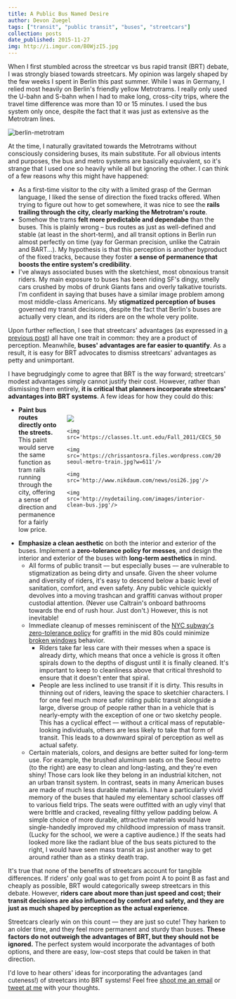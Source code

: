 ```yaml
---
title: A Public Bus Named Desire 
author: Devon Zuegel
tags: ["transit", "public transit", "buses", "streetcars"]
collection: posts
date_published: 2015-11-27
img: http://i.imgur.com/B0WjzI5.jpg
---
```


When I first stumbled across the streetcar vs bus rapid transit (BRT) debate, I was strongly biased towards streetcars. My opinion was largely shaped by the few weeks I spent in Berlin this past summer. While I was in Germany, I relied most heavily on Berlin's friendly yellow Metrotrams. I really only used the U-bahn and S-bahn when I had to make long, cross-city trips, where the travel time difference was more than 10 or 15 minutes. I used the bus system only once, despite the fact that it was just as extensive as the Metrotram lines.

![berlin-metrotram](http://techreleased.techreleased.netdna-cdn.com/wp-content/uploads/2012/07/28ac57a0085c.jpg)

At the time, I naturally gravitated towards the Metrotrams without consciously considering buses, its main substitute. For all obvious intents and purposes, the bus and metro systems are basically equivalent, so it's strange that I used one so heavily while all but ignoring the other. I can think of a few reasons why this might have happened:

- As a first-time visitor to the city with a limited grasp of the German language, I liked the sense of direction the fixed tracks offered. When trying to figure out how to get somewhere, it was nice to see the **rails trailing through the city, clearly marking the Metrotram's route**.
- Somehow the trams **felt more predictable and dependabe** than the buses. This is plainly wrong – bus routes as just as well-defined and stable (at least in the short-term), and all transit options in Berlin run almost perfectly on time (yay for German precision, unlike the Catrain and BART...). My hypothesis is that this perception is another byproduct of the fixed tracks, because they foster **a sense of permanence that boosts the entire system's credibility**.
- I've always associated buses with the sketchiest, most obnoxious transit riders. My main exposure to buses has been riding SF's dingy, smelly cars crushed by mobs of drunk Giants fans and overly talkative tourists. I'm confident in saying that buses have a similar image problem among most middle-class Americans. My **stigmatized perception of buses** governed my transit decisions, despite the fact that Berlin's buses are actually very clean, and its riders are on the whole very polite.

Upon further reflection, I see that streetcars' advantages (as expressed in [a previous post](http://devonzuegel.com/posts/streetcars-vs-buses-primer)) all have one trait in common: they are a product of perception. Meanwhile, **buses' advantages are far easier to quantify**. As a result, it is easy for BRT advocates to dismiss streetcars' advantages as petty and unimportant.

I have begrudgingly come to agree that BRT is the way forward; streetcars' modest advantages simply cannot justify their cost. However, rather than dismissing them entirely, **it is critical that planners incorporate streetcars' advantages into BRT systems**. A few ideas for how they could do this:

<div style='float: right; width: 350px; padding: 20px'>
    <img src='http://seattletransitblog.com/wp-content/uploads/2014/05/6335549553_26b9e3410a_b.jpg' />

    <img src='https://classes.lt.unt.edu/Fall_2011/CECS_5030_020/aja0029/pictures/dirty%20subway.jpg'/>

    <img src='https://chrissantosra.files.wordpress.com/2012/03/4-seoul-metro-train.jpg?w=611'/>

    <img src='http://www.nikdaum.com/news/osi26.jpg'/>

    <img src='http://nydetailing.com/images/interior-clean-bus.jpg'/>
</div>

- **Paint bus routes directly onto the streets.** This paint would serve the same function as tram rails running through the city, offering a sense of direction and permanence for a fairly low price.
<div>

- **Emphasize a clean aesthetic** on both the interior and exterior of the buses. Implement a **zero-tolerance policy for messes**, and design the interior and exterior of the buses with **long-term aesthetics** in mind.
    + All forms of public transit –– but especially buses –– are vulnerable to stigmatization as being dirty and unsafe. Given the sheer volume and diversity of riders, it's easy to descend below a basic level of sanitation, comfort, and even safety. Any public vehicle quickly devolves into a moving trashcan and graffiti canvas without proper custodial attention. (Never use Caltrain's onboard bathrooms towards the end of rush hour. Just don't.) However, this is not inevitable!
    + Immediate cleanup of messes reminiscent of the [NYC subway's zero-tolerance policy](http://99percentinvisible.org/episode/clean-trains/) for graffiti in the mid 80s could minimize [broken windows](https://en.wikipedia.org/wiki/Broken_windows_theory) behavior.
        * Riders take far less care with their messes when a space is already dirty, which means that once a vehicle is gross it often spirals down to the depths of disgust until it is finally cleaned. It's important to keep to cleanliness above that critical threshold to ensure that it doesn't enter that spiral.
        * People are less inclined to use transit if it is dirty. This results in thinning out of riders, leaving the space to sketchier characters. I for one feel much more safer riding public transit alongside a large, diverse group of people rather than in a vehicle that is nearly-empty with the exception of one or two sketchy people. This has a cyclical effect –– without a critical mass of reputable-looking individuals, others are less likely to take that form of transit. This leads to a downward spiral of perception as well as actual safety.
    + Certain materials, colors, and designs are better suited for long-term use. For example, the brushed aluminum seats on the Seoul metro (to the right) are easy to clean and long-lasting, and they're even shiny! Those cars look like they belong in an industrial kitchen, not an urban transit system. In contrast, seats in many American buses are made of much less durable materials. I have a particularly vivid memory of the buses that hauled my elementary school classes off to various field trips. The seats were outfitted with an ugly vinyl that were brittle and cracked, revealing filthy yellow padding below. A simple choice of more durable, attractive materials would have single-handedly improved my childhood impression of mass transit. (Lucky for the school, we were a captive audience.) If the seats had looked more like the radiant blue of the bus seats pictured to the right, I would have seen mass transit as just another way to get around rather than as a stinky death trap.

It's true that none of the benefits of streetcars account for tangible differences. If riders' only goal was to get from point A to point B as fast and cheaply as possible, BRT would categorically sweep streetcars in this debate. However, **riders care about more than just speed and cost; their transit decisions are also influenced by comfort and safety, and they are just as much shaped by perception as the actual experience**.

Streetcars clearly win on this count –– they are just so cute! They harken to an older time, and they feel more permanent and sturdy than buses. **These factors do not outweigh the advantages of BRT, but they should not be ignored.** The perfect system would incorporate the advantages of both options, and there are easy, low-cost steps that could be taken in that direction.

I'd love to hear others' ideas for incorporating the advantages (and cuteness!) of streetcars into BRT systems! Feel free [shoot me an email](mailto:devonz@cs.stanford.edu) or [tweet at me](twitter.com/devonzuegel) with your thoughts.
